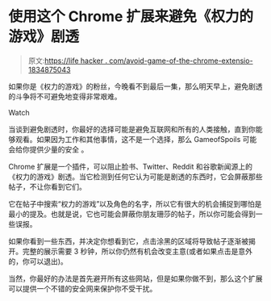 # 使用这个 Chrome 扩展来避免《权力的游戏》剧透

> 原文:[https://life hacker . com/avoid-game-of-the-chrome-extensio-1834875043](https://lifehacker.com/avoid-game-of-throne-spoilers-with-this-chrome-extensio-1834875043)

如果你是《权力的游戏》的粉丝，今晚看不到最后一集，那么明天早上，避免剧透的斗争将不可避免地变得非常艰难。

Watch

当谈到避免剧透时，你最好的选择可能是避免互联网和所有的人类接触，直到你能够观看。如果因为工作和其他事情，这不是一个选择，那么 GameofSpoils 可能会给你提供少量的安全 。

Chrome 扩展是一个插件，可以阻止脸书、Twitter、Reddit 和谷歌新闻源上的《权力的游戏》剧透。当它检测到任何它认为可能是剧透的东西时，它会屏蔽那些帖子，不让你看到它们。

它在帖子中搜索“权力的游戏”以及角色的名字，所以它有很大的机会捕捉到哪怕是最小的提及。也就是说，它也可能会屏蔽你朋友珊莎的帖子，所以你可能会得到一些误报。

如果你看到一些东西，并决定你想看到它，点击涂黑的区域将导致帖子逐渐被揭开。完整的展示需要 3 秒钟，所以你仍然有机会改变主意(或者如果点击是意外的，你可以退出)。

当然，你最好的办法是首先避开所有这些网站，但是如果你做不到，那么这个扩展可以提供一个不错的安全网来保护你不受干扰。